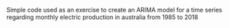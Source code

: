 Simple code used as an exercise to create an ARIMA model for a time series regarding monthly electric production in australia from 1985 to 2018
